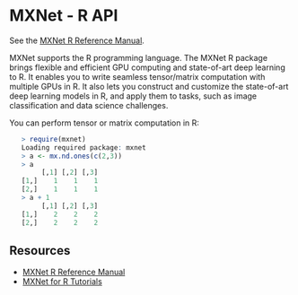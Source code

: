 <!--- Licensed to the Apache Software Foundation (ASF) under one -->
<!--- or more contributor license agreements.  See the NOTICE file -->
<!--- distributed with this work for additional information -->
<!--- regarding copyright ownership.  The ASF licenses this file -->
<!--- to you under the Apache License, Version 2.0 (the -->
<!--- "License"); you may not use this file except in compliance -->
<!--- with the License.  You may obtain a copy of the License at -->

<!---   http://www.apache.org/licenses/LICENSE-2.0 -->

<!--- Unless required by applicable law or agreed to in writing, -->
<!--- software distributed under the License is distributed on an -->
<!--- "AS IS" BASIS, WITHOUT WARRANTIES OR CONDITIONS OF ANY -->
<!--- KIND, either express or implied.  See the License for the -->
<!--- specific language governing permissions and limitations -->
<!--- under the License. -->

# MXNet - R API

See the [MXNet R Reference Manual](https://s3.amazonaws.com/mxnet-prod/docs/R/mxnet-r-reference-manual.pdf).

MXNet supports the R programming language. The MXNet R package brings flexible and efficient GPU
computing and state-of-art deep learning to R. It enables you to write seamless tensor/matrix computation with multiple GPUs in R. It also lets you construct and customize the state-of-art deep learning models in R,
  and apply them to tasks, such as image classification and data science challenges.

You can perform tensor or matrix computation in R:

```r
   > require(mxnet)
   Loading required package: mxnet
   > a <- mx.nd.ones(c(2,3))
   > a
        [,1] [,2] [,3]
   [1,]    1    1    1
   [2,]    1    1    1
   > a + 1
        [,1] [,2] [,3]
   [1,]    2    2    2
   [2,]    2    2    2
```
## Resources

* [MXNet R Reference Manual](https://s3.amazonaws.com/mxnet-prod/docs/R/mxnet-r-reference-manual.pdf)
* [MXNet for R Tutorials](../../tutorials/r/index.html)

